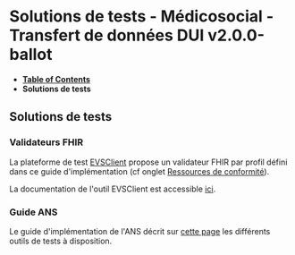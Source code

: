 # Solutions de tests - Médicosocial - Transfert de données DUI v2.0.0-ballot

* [**Table of Contents**](toc.md)
* **Solutions de tests**

## Solutions de tests

### Validateurs FHIR

La plateforme de test [EVSClient](https://interop.esante.gouv.fr/evs/fhir/validator.seam?standard=31) propose un validateur FHIR par profil défini dans ce guide d'implémentation (cf onglet [Ressources de conformité](artifacts.md)).

La documentation de l'outil EVSClient est accessible [ici](https://interop.esante.gouv.fr/gazelle-documentation/EVS-Client/user.html).

### Guide ANS

Le guide d'implémentation de l'ANS décrit sur [cette page](https://interop.esante.gouv.fr/ig/documentation/tests.html) les différents outils de tests à disposition.

